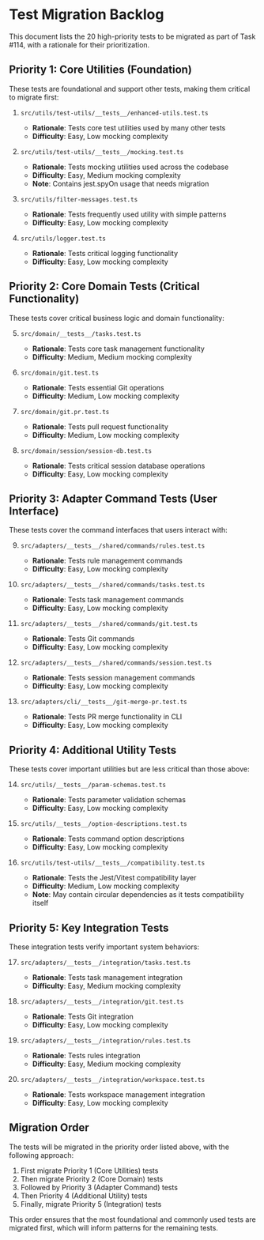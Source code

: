 # Test Migration Backlog

This document lists the 20 high-priority tests to be migrated as part of Task #114, with a rationale for their prioritization.

## Priority 1: Core Utilities (Foundation)

These tests are foundational and support other tests, making them critical to migrate first:

1. `src/utils/test-utils/__tests__/enhanced-utils.test.ts`
   - **Rationale**: Tests core test utilities used by many other tests
   - **Difficulty**: Easy, Low mocking complexity

2. `src/utils/test-utils/__tests__/mocking.test.ts`
   - **Rationale**: Tests mocking utilities used across the codebase
   - **Difficulty**: Easy, Medium mocking complexity
   - **Note**: Contains jest.spyOn usage that needs migration

3. `src/utils/filter-messages.test.ts`
   - **Rationale**: Tests frequently used utility with simple patterns
   - **Difficulty**: Easy, Low mocking complexity

4. `src/utils/logger.test.ts`
   - **Rationale**: Tests critical logging functionality
   - **Difficulty**: Easy, Low mocking complexity

## Priority 2: Core Domain Tests (Critical Functionality)

These tests cover critical business logic and domain functionality:

5. `src/domain/__tests__/tasks.test.ts`
   - **Rationale**: Tests core task management functionality
   - **Difficulty**: Medium, Medium mocking complexity

6. `src/domain/git.test.ts`
   - **Rationale**: Tests essential Git operations
   - **Difficulty**: Medium, Low mocking complexity

7. `src/domain/git.pr.test.ts`
   - **Rationale**: Tests pull request functionality
   - **Difficulty**: Medium, Low mocking complexity

8. `src/domain/session/session-db.test.ts`
   - **Rationale**: Tests critical session database operations
   - **Difficulty**: Easy, Low mocking complexity

## Priority 3: Adapter Command Tests (User Interface)

These tests cover the command interfaces that users interact with:

9. `src/adapters/__tests__/shared/commands/rules.test.ts`
   - **Rationale**: Tests rule management commands
   - **Difficulty**: Easy, Low mocking complexity

10. `src/adapters/__tests__/shared/commands/tasks.test.ts`
    - **Rationale**: Tests task management commands
    - **Difficulty**: Easy, Low mocking complexity

11. `src/adapters/__tests__/shared/commands/git.test.ts`
    - **Rationale**: Tests Git commands
    - **Difficulty**: Easy, Low mocking complexity

12. `src/adapters/__tests__/shared/commands/session.test.ts`
    - **Rationale**: Tests session management commands
    - **Difficulty**: Easy, Low mocking complexity

13. `src/adapters/cli/__tests__/git-merge-pr.test.ts`
    - **Rationale**: Tests PR merge functionality in CLI
    - **Difficulty**: Easy, Low mocking complexity

## Priority 4: Additional Utility Tests

These tests cover important utilities but are less critical than those above:

14. `src/utils/__tests__/param-schemas.test.ts`
    - **Rationale**: Tests parameter validation schemas
    - **Difficulty**: Easy, Low mocking complexity

15. `src/utils/__tests__/option-descriptions.test.ts`
    - **Rationale**: Tests command option descriptions
    - **Difficulty**: Easy, Low mocking complexity

16. `src/utils/test-utils/__tests__/compatibility.test.ts`
    - **Rationale**: Tests the Jest/Vitest compatibility layer
    - **Difficulty**: Medium, Low mocking complexity
    - **Note**: May contain circular dependencies as it tests compatibility itself

## Priority 5: Key Integration Tests

These integration tests verify important system behaviors:

17. `src/adapters/__tests__/integration/tasks.test.ts`
    - **Rationale**: Tests task management integration
    - **Difficulty**: Easy, Medium mocking complexity

18. `src/adapters/__tests__/integration/git.test.ts`
    - **Rationale**: Tests Git integration
    - **Difficulty**: Easy, Low mocking complexity

19. `src/adapters/__tests__/integration/rules.test.ts`
    - **Rationale**: Tests rules integration
    - **Difficulty**: Easy, Medium mocking complexity

20. `src/adapters/__tests__/integration/workspace.test.ts`
    - **Rationale**: Tests workspace management integration
    - **Difficulty**: Easy, Low mocking complexity

## Migration Order

The tests will be migrated in the priority order listed above, with the following approach:

1. First migrate Priority 1 (Core Utilities) tests
2. Then migrate Priority 2 (Core Domain) tests
3. Followed by Priority 3 (Adapter Command) tests
4. Then Priority 4 (Additional Utility) tests
5. Finally, migrate Priority 5 (Integration) tests

This order ensures that the most foundational and commonly used tests are migrated first, which will inform patterns for the remaining tests. 
